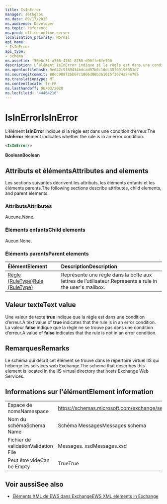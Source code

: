 ```yaml
---
title: IsInError
manager: sethgros
ms.date: 09/17/2015
ms.audience: Developer
ms.topic: reference
ms.prod: office-online-server
localization_priority: Normal
api_name:
- IsInError
api_type:
- schema
ms.assetid: f56e6c31-a566-4761-8755-d90ffe6fe790
description: L’élément IsInError indique si la règle est dans une condition d’erreur.
ms.openlocfilehash: 9e642c9f89434bdcad97b0c16dc35f99196051d7
ms.sourcegitcommit: 88ec988f2bb67c1866d06b361615f3674a24e795
ms.translationtype: MT
ms.contentlocale: fr-FR
ms.lasthandoff: 06/03/2020
ms.locfileid: "44464216"
---
```

# <a name="isinerror"></a><span data-ttu-id="6b4f9-103">IsInError</span><span class="sxs-lookup"><span data-stu-id="6b4f9-103">IsInError</span></span>

<span data-ttu-id="6b4f9-104">L’élément **IsInError** indique si la règle est dans une condition d’erreur.</span><span class="sxs-lookup"><span data-stu-id="6b4f9-104">The **IsInError** element indicates whether the rule is in an error condition.</span></span> 
  
```XML
<IsInError/>
```

 <span data-ttu-id="6b4f9-105">**Boolean**</span><span class="sxs-lookup"><span data-stu-id="6b4f9-105">**Boolean**</span></span>
## <a name="attributes-and-elements"></a><span data-ttu-id="6b4f9-106">Attributs et éléments</span><span class="sxs-lookup"><span data-stu-id="6b4f9-106">Attributes and elements</span></span>

<span data-ttu-id="6b4f9-107">Les sections suivantes décrivent les attributs, les éléments enfants et les éléments parents.</span><span class="sxs-lookup"><span data-stu-id="6b4f9-107">The following sections describe attributes, child elements, and parent elements.</span></span>
  
### <a name="attributes"></a><span data-ttu-id="6b4f9-108">Attributs</span><span class="sxs-lookup"><span data-stu-id="6b4f9-108">Attributes</span></span>

<span data-ttu-id="6b4f9-109">Aucune.</span><span class="sxs-lookup"><span data-stu-id="6b4f9-109">None.</span></span>
  
### <a name="child-elements"></a><span data-ttu-id="6b4f9-110">Éléments enfants</span><span class="sxs-lookup"><span data-stu-id="6b4f9-110">Child elements</span></span>

<span data-ttu-id="6b4f9-111">Aucun.</span><span class="sxs-lookup"><span data-stu-id="6b4f9-111">None.</span></span>
  
### <a name="parent-elements"></a><span data-ttu-id="6b4f9-112">Éléments parents</span><span class="sxs-lookup"><span data-stu-id="6b4f9-112">Parent elements</span></span>

|<span data-ttu-id="6b4f9-113">**Élément**</span><span class="sxs-lookup"><span data-stu-id="6b4f9-113">**Element**</span></span>|<span data-ttu-id="6b4f9-114">**Description**</span><span class="sxs-lookup"><span data-stu-id="6b4f9-114">**Description**</span></span>|
|:-----|:-----|
|[<span data-ttu-id="6b4f9-115">Règle (RuleType)</span><span class="sxs-lookup"><span data-stu-id="6b4f9-115">Rule (RuleType)</span></span>](rule-ruletype.md) <br/> |<span data-ttu-id="6b4f9-116">Représente une règle dans la boîte aux lettres de l’utilisateur.</span><span class="sxs-lookup"><span data-stu-id="6b4f9-116">Represents a rule in the user's mailbox.</span></span>  <br/> |
   
## <a name="text-value"></a><span data-ttu-id="6b4f9-117">Valeur texte</span><span class="sxs-lookup"><span data-stu-id="6b4f9-117">Text value</span></span>

<span data-ttu-id="6b4f9-118">Une valeur de texte **true** indique que la règle est dans une condition d’erreur.</span><span class="sxs-lookup"><span data-stu-id="6b4f9-118">A text value of **true** indicates that the rule is in an error condition.</span></span> <span data-ttu-id="6b4f9-119">La valeur **false** indique que la règle ne se trouve pas dans une condition d’erreur.</span><span class="sxs-lookup"><span data-stu-id="6b4f9-119">A value of **false** indicates that the rule is not in an error condition.</span></span> 
  
## <a name="remarks"></a><span data-ttu-id="6b4f9-120">Remarques</span><span class="sxs-lookup"><span data-stu-id="6b4f9-120">Remarks</span></span>

<span data-ttu-id="6b4f9-121">Le schéma qui décrit cet élément se trouve dans le répertoire virtuel IIS qui héberge les services web Exchange.</span><span class="sxs-lookup"><span data-stu-id="6b4f9-121">The schema that describes this element is located in the IIS virtual directory that hosts Exchange Web Services.</span></span>
  
## <a name="element-information"></a><span data-ttu-id="6b4f9-122">Informations sur l'élément</span><span class="sxs-lookup"><span data-stu-id="6b4f9-122">Element information</span></span>

|||
|:-----|:-----|
|<span data-ttu-id="6b4f9-123">Espace de noms</span><span class="sxs-lookup"><span data-stu-id="6b4f9-123">Namespace</span></span>  <br/> |https://schemas.microsoft.com/exchange/services/2006/messages  <br/> |
|<span data-ttu-id="6b4f9-124">Nom du schéma</span><span class="sxs-lookup"><span data-stu-id="6b4f9-124">Schema Name</span></span>  <br/> |<span data-ttu-id="6b4f9-125">Schéma Messages</span><span class="sxs-lookup"><span data-stu-id="6b4f9-125">Messages schema</span></span>  <br/> |
|<span data-ttu-id="6b4f9-126">Fichier de validation</span><span class="sxs-lookup"><span data-stu-id="6b4f9-126">Validation File</span></span>  <br/> |<span data-ttu-id="6b4f9-127">Messages. xsd</span><span class="sxs-lookup"><span data-stu-id="6b4f9-127">Messages.xsd</span></span>  <br/> |
|<span data-ttu-id="6b4f9-128">Peut être vide</span><span class="sxs-lookup"><span data-stu-id="6b4f9-128">Can be Empty</span></span>  <br/> |<span data-ttu-id="6b4f9-129">True</span><span class="sxs-lookup"><span data-stu-id="6b4f9-129">True</span></span>  <br/> |
   
## <a name="see-also"></a><span data-ttu-id="6b4f9-130">Voir aussi</span><span class="sxs-lookup"><span data-stu-id="6b4f9-130">See also</span></span>



- [<span data-ttu-id="6b4f9-131">Éléments XML de EWS dans Exchange</span><span class="sxs-lookup"><span data-stu-id="6b4f9-131">EWS XML elements in Exchange</span></span>](ews-xml-elements-in-exchange.md)

